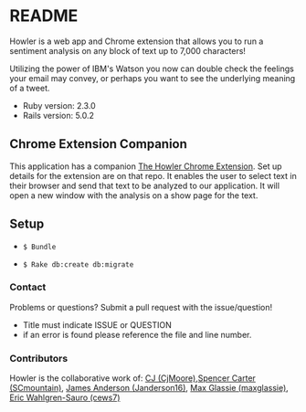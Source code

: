 # README

Howler is a web app and Chrome extension that allows you to run a sentiment analysis on any block of text up to 7,000 characters!

Utilizing the power of IBM's Watson you now can double check the feelings your email may convey, or perhaps you want to see the underlying meaning of a tweet.

* Ruby version: 2.3.0
* Rails version: 5.0.2

## Chrome Extension Companion

This application has a companion [The Howler Chrome Extension](https://github.com/CjMoore/howler-extension). Set up details for the extension are on that repo. It enables the user to select text in their browser and send that text to be analyzed to our application. It will open a new window with the analysis on a show page for the text.

## Setup

* ``` $ Bundle ```

* ```$ Rake db:create db:migrate```

### Contact

Problems or questions? Submit a pull request with the issue/question!
* Title must indicate ISSUE or QUESTION
* if an error is found please reference the file and line number.


### Contributors

Howler is the collaborative work of: [CJ (CjMoore)](https://github.com/CjMoore),[Spencer Carter (SCmountain)](https://github.com/scmountain), [James Anderson (Janderson16)](https://github.com/janderson16), [Max Glassie (maxglassie)](https://github.com/maxglassie), [Eric Wahlgren-Sauro (cews7)](https://github.com/cews7)
